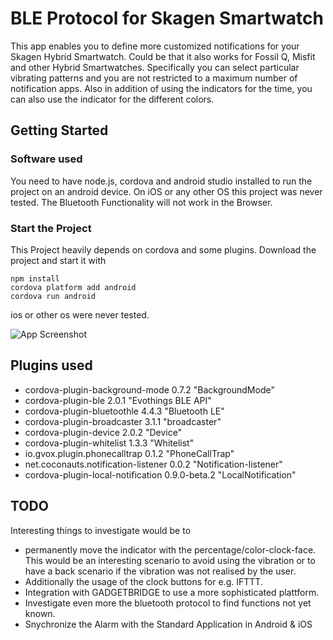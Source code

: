 # BLE Protocol for Skagen Smartwatch

This app enables you to define more customized notifications for your Skagen Hybrid Smartwatch.
Could be that it also works for Fossil Q, Misfit and other Hybrid Smartwatches.
Specifically you can select particular vibrating patterns and you are not restricted to a maximum number of notification apps. Also in addition of using the indicators for the time, you can also use the indicator for the different colors.

## Getting Started

### Software used
You need to have node.js, cordova and android studio installed to run the project on an android device. On iOS or any other OS this project was never tested. The Bluetooth Functionality will not work in the Browser.

### Start the Project

This Project heavily depends on cordova and some plugins.
Download the project and start it with
```
npm install
cordova platform add android
cordova run android
```
ios or other os were never tested.

![App Screenshot](https://user-images.githubusercontent.com/2444534/42414681-86897ba0-823a-11e8-97e2-15a8cecce4d8.jpg)


## Plugins used
* cordova-plugin-background-mode 0.7.2 "BackgroundMode"
* cordova-plugin-ble 2.0.1 "Evothings BLE API"
* cordova-plugin-bluetoothle 4.4.3 "Bluetooth LE"
* cordova-plugin-broadcaster 3.1.1 "broadcaster"
* cordova-plugin-device 2.0.2 "Device"
* cordova-plugin-whitelist 1.3.3 "Whitelist"
* io.gvox.plugin.phonecalltrap 0.1.2 "PhoneCallTrap"
* net.coconauts.notification-listener 0.0.2 "Notification-listener"
* cordova-plugin-local-notification 0.9.0-beta.2 "LocalNotification"

## TODO
Interesting things to investigate would be to
* permanently move the indicator with the percentage/color-clock-face. This would be an interesting scenario to avoid using the vibration or to have a back scenario if the vibration was not realised by the user.
* Additionally the usage of the clock buttons for e.g. IFTTT.
* Integration with GADGETBRIDGE to use a more sophisticated plattform.
* Investigate even more the bluetooth protocol to find functions not yet known.
* Snychronize the Alarm with the Standard Application in Android & iOS
